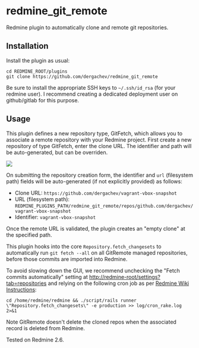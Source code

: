 redmine_git_remote
==================

Redmine plugin to automatically clone and remote git repositories.

## Installation

Install the plugin as usual:

```
cd REDMINE_ROOT/plugins
git clone https://github.com/dergachev/redmine_git_remote
```

Be sure to install the appropriate SSH keys to `~/.ssh/id_rsa` (for your redmine user).
I recommend creating a dedicated deployment user on github/gitlab for this purpose.

## Usage

This plugin defines a new repository type, GitFetch, which allows you to associate
a remote repository with your Redmine project. First create a new repository of type
GitFetch, enter the clone URL. The identifier and path will be auto-generated, but can be overriden.

![](https://dl.dropbox.com/u/29440342/screenshots/ATIAQXHG-2014.11.27-15-03-51.png)

On submitting the repository creation form, the identifier and `url`
(filesystem path) fields will be auto-generated (if not explicitly provided) as follows:

* Clone URL: `https://github.com/dergachev/vagrant-vbox-snapshot`
* URL (filesystem path): `REDMINE_PLUGINS_PATH/redmine_git_remote/repos/github.com/dergachev/vagrant-vbox-snapshot`
* Identifier: `vagrant-vbox-snapshot`

Once the remote URL is validated, the plugin creates an "empty clone" at the specified path.

This plugin hooks into the core `Repository.fetch_changesets` to automatically
run `git fetch --all` on all GitRemote managed repositories, before those
commits are imported into Redmine. 

To avoid slowing down the GUI, we recommend unchecking the "Fetch commits
automatically" setting at
[http://redmine-root/settings?tab=repositories](http://redmine-root/settings?tab=repositories)
and relying on the following cron job as per [Redmine Wiki Instructions](http://www.redmine.org/projects/redmine/wiki/RedmineRepositories):

```
cd /home/redmine/redmine && ./script/rails runner \"Repository.fetch_changesets\" -e production >> log/cron_rake.log 2>&1
```

Note GitRemote doesn't delete the cloned repos when the associated record is deleted from Redmine.

Tested on Redmine 2.6.
